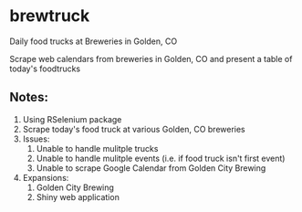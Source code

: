 # brewtruck
Daily food trucks at Breweries in Golden, CO

Scrape web calendars from breweries in Golden, CO and present a table of today's foodtrucks

## Notes:
1. Using RSelenium package
2. Scrape today's food truck at various Golden, CO breweries
3. Issues:
    1. Unable to handle mulitple trucks
    2. Unable to handle mulitple events (i.e. if food truck isn't first event)
    3. Unable to scrape Google Calendar from Golden City Brewing
4. Expansions:
    1. Golden City Brewing
    2. Shiny web application